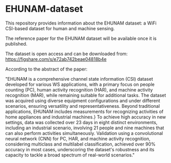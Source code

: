 # EHUNAM-dataset
This repository provides information about the EHUNAM dataset: a WiFi CSI-based dataset for human and machine sensing.

The reference paper for the EHUNAM dataset will be available once it is published.

The dataset is open access and can be downloaded from:
https://figshare.com/s/e72ab742beae04818b4e

According to the abstract of the paper:

"EHUNAM is a comprehensive channel state information (CSI) dataset developed for various WS applications, with a primary focus on people counting (PC), human activity recognition (HAR), and machine activity recognition (MAR), while remaining suitable for additional tasks. The dataset was acquired using diverse equipment configurations and under different scenarios, ensuring versatility and representativeness. Beyond traditional applications, EHUNAM includes measurements for recognizing activities of home appliances and industrial machines.} To achieve high accuracy in new settings, data was collected over 23 days in eight distinct environments, including an industrial scenario, involving 21 people and nine machines that can also perform activities simultaneously. Validation using a convolutional neural network (CNN) for PC, HAR, and machine activity recognition, considering multiclass and multilabel classification, achieved over 90\% accuracy in most cases, underscoring the dataset's robustness and its capacity to tackle a broad spectrum of real-world scenarios."


